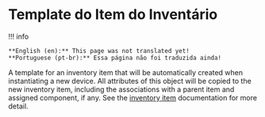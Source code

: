 # Template do Item do Inventário

!!! info

    **English (en):** This page was not translated yet!
    **Portuguese (pt-br):** Essa página não foi traduzida ainda!

A template for an inventory item that will be automatically created when instantiating a new device. All attributes of this object will be copied to the new inventory item, including the associations with a parent item and assigned component, if any. See the [inventory item](./inventoryitem.md) documentation for more detail.